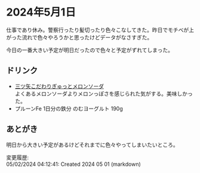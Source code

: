 # 2024年5月1日

仕事であり休み。警察行ったり髪切ったり色々こなしてきた。昨日でモチベが上がった流れで色々やろうかと思ったけどデータがなさすぎた。

今日の一番大きい予定が明日だったので色々と予定がずれてしまった。

## ドリンク

- [三ツ矢こだわりぎゅっとメロンソーダ](https://www.asahiinryo.co.jp/products/carbonated/mituya_kodawari_gyutto_melonsoda/)  
よくあるメロンソーダよりメロンっぽさを感じられた気がする。美味しかった。
- プルーンFe 1日分の鉄分 のむヨーグルト 190g

## あとがき

明日から大きい予定があるけどそれまでに色々やってしまいたいところ。

変更履歴:  
05/02/2024 04:12:41: Created 2024 05 01 (markdown)  
